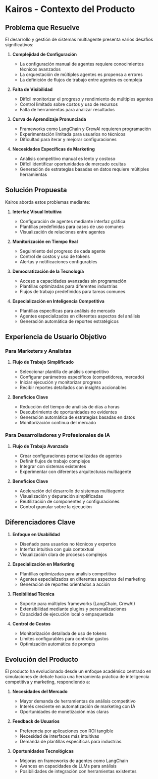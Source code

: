 # Kairos - Contexto del Producto

## Problema que Resuelve

El desarrollo y gestión de sistemas multiagente presenta varios desafíos significativos:

1. **Complejidad de Configuración**
   - La configuración manual de agentes requiere conocimientos técnicos avanzados
   - La orquestación de múltiples agentes es propensa a errores
   - La definición de flujos de trabajo entre agentes es compleja

2. **Falta de Visibilidad**
   - Difícil monitorizar el progreso y rendimiento de múltiples agentes
   - Control limitado sobre costos y uso de recursos
   - Falta de herramientas para analizar resultados

3. **Curva de Aprendizaje Pronunciada**
   - Frameworks como LangChain y CrewAI requieren programación
   - Experimentación limitada para usuarios no técnicos
   - Dificultad para iterar y mejorar configuraciones

4. **Necesidades Específicas de Marketing**
   - Análisis competitivo manual es lento y costoso
   - Difícil identificar oportunidades de mercado ocultas
   - Generación de estrategias basadas en datos requiere múltiples herramientas

## Solución Propuesta

Kairos aborda estos problemas mediante:

1. **Interfaz Visual Intuitiva**
   - Configuración de agentes mediante interfaz gráfica
   - Plantillas predefinidas para casos de uso comunes
   - Visualización de relaciones entre agentes

2. **Monitorización en Tiempo Real**
   - Seguimiento del progreso de cada agente
   - Control de costos y uso de tokens
   - Alertas y notificaciones configurables

3. **Democratización de la Tecnología**
   - Acceso a capacidades avanzadas sin programación
   - Plantillas optimizadas para diferentes industrias
   - Flujos de trabajo predefinidos para tareas comunes

4. **Especialización en Inteligencia Competitiva**
   - Plantillas específicas para análisis de mercado
   - Agentes especializados en diferentes aspectos del análisis
   - Generación automática de reportes estratégicos

## Experiencia de Usuario Objetivo

### Para Marketers y Analistas

1. **Flujo de Trabajo Simplificado**
   - Seleccionar plantilla de análisis competitivo
   - Configurar parámetros específicos (competidores, mercado)
   - Iniciar ejecución y monitorizar progreso
   - Recibir reportes detallados con insights accionables

2. **Beneficios Clave**
   - Reducción del tiempo de análisis de días a horas
   - Descubrimiento de oportunidades no evidentes
   - Generación automática de estrategias basadas en datos
   - Monitorización continua del mercado

### Para Desarrolladores y Profesionales de IA

1. **Flujo de Trabajo Avanzado**
   - Crear configuraciones personalizadas de agentes
   - Definir flujos de trabajo complejos
   - Integrar con sistemas existentes
   - Experimentar con diferentes arquitecturas multiagente

2. **Beneficios Clave**
   - Aceleración del desarrollo de sistemas multiagente
   - Visualización y depuración simplificadas
   - Reutilización de componentes y configuraciones
   - Control granular sobre la ejecución

## Diferenciadores Clave

1. **Enfoque en Usabilidad**
   - Diseñado para usuarios no técnicos y expertos
   - Interfaz intuitiva con guía contextual
   - Visualización clara de procesos complejos

2. **Especialización en Marketing**
   - Plantillas optimizadas para análisis competitivo
   - Agentes especializados en diferentes aspectos del marketing
   - Generación de reportes orientados a acción

3. **Flexibilidad Técnica**
   - Soporte para múltiples frameworks (LangChain, CrewAI)
   - Extensibilidad mediante plugins y personalizaciones
   - Capacidad de ejecución local o empaquetada

4. **Control de Costos**
   - Monitorización detallada de uso de tokens
   - Límites configurables para controlar gastos
   - Optimización automática de prompts

## Evolución del Producto

El producto ha evolucionado desde un enfoque académico centrado en simulaciones de debate hacia una herramienta práctica de inteligencia competitiva y marketing, respondiendo a:

1. **Necesidades del Mercado**
   - Mayor demanda de herramientas de análisis competitivo
   - Interés creciente en automatización de marketing con IA
   - Oportunidades de monetización más claras

2. **Feedback de Usuarios**
   - Preferencia por aplicaciones con ROI tangible
   - Necesidad de interfaces más intuitivas
   - Demanda de plantillas específicas para industrias

3. **Oportunidades Tecnológicas**
   - Mejoras en frameworks de agentes como LangChain
   - Avances en capacidades de LLMs para análisis
   - Posibilidades de integración con herramientas existentes
